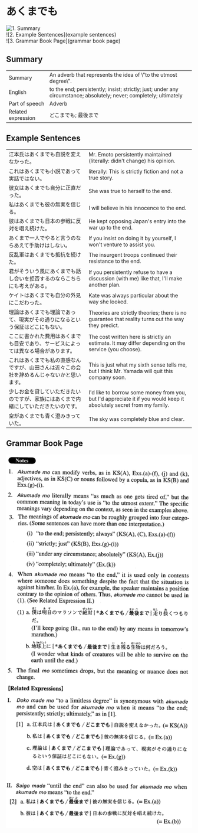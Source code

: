 # あくまでも

![1. Summary](summary)<br>
![2. Example Sentences](example sentences)<br>
![3. Grammar Book Page](grammar book page)<br>


## Summary

<table><tr>   <td>Summary</td>   <td>An adverb that represents the idea of \"to the utmost degree\".</td></tr><tr>   <td>English</td>   <td>to the end; persistently; insist; strictly; just; under any circumstance; absolutely; never; completely; ultimately</td></tr><tr>   <td>Part of speech</td>   <td>Adverb</td></tr><tr>   <td>Related expression</td>   <td>どこまでも; 最後まで</td></tr></table>

## Example Sentences

<table><tr>   <td>江本氏はあくまでも自説を変えなかった。</td>   <td>Mr. Emoto persistently maintained (literally: didn't change) his opinion.</td></tr><tr>   <td>これはあくまでも小説であって実話ではない。</td>   <td>literally: This is strictly fiction and not a true story.</td></tr><tr>   <td>彼女はあくまでも自分に正直だった。</td>   <td>She was true to herself to the end.</td></tr><tr>   <td>私はあくまでも彼の無実を信じる。</td>   <td>I will believe in his innocence to the end.</td></tr><tr>   <td>彼はあくまでも日本の参戦に反対を唱え続けた。</td>   <td>He kept opposing Japan's entry into the war up to the end.</td></tr><tr>   <td>あくまで一人でやると言うのならあえて手助けはしない。</td>   <td>If you insist on doing it by yourself, I won't venture to assist you.</td></tr><tr>   <td>反乱軍はあくまでも抵抗を続けた。</td>   <td>The insurgent troops continued their resistance to the end.</td></tr><tr>   <td>君がそういう風にあくまでも話し合いを拒否するのならこちらにも考えがある。</td>   <td>If you persistently refuse to have a discussion (with me) like that, I'll make another plan.</td></tr><tr>   <td>ケイトはあくまでも自分の外見にこだわった。</td>   <td>Kate was always particular about the way she looked.</td></tr><tr>   <td>理論はあくまでも理論であって、現実がその通りになるという保証はどこにもない。</td>   <td>Theories are strictly theories; there is no guarantee that reality turns out the way they predict.</td></tr><tr>   <td>ここに書かれた費用はあくまでも目安であり、サービスによっては異なる場合があります。</td>   <td>The cost written here is strictly an estimate. It may differ depending on the service (you choose).</td></tr><tr>   <td>これはあくまでも私の直感なんですが、山田さんは近々この会社を辞めるんじゃないかと思います。</td>   <td>This is just what my sixth sense tells me, but I think Mr. Yamada will quit this company soon.</td></tr><tr>   <td>少しお金を貸していただきたいのですが、家族にはあくまで内緒にしていただきたいのです。</td>   <td>I'd like to borrow some money from you, but I'd appreciate it if you would keep it absolutely secret from my family.</td></tr><tr>   <td>空があくまでも青く澄みきっていた。</td>   <td>The sky was completely blue and clear.</td></tr></table>

## Grammar Book Page

![](../img/Advancedあくまでも.png)

